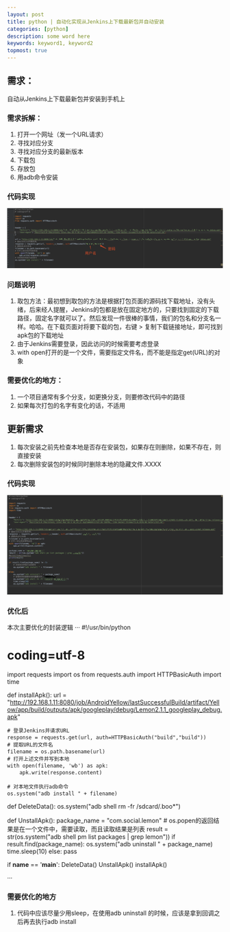 ```yaml
---
layout: post
title: python | 自动化实现从Jenkins上下载最新包并自动安装
categories: [python]
description: some word here
keywords: keyword1, keyword2
topmost: true
---
```


## 需求：
自动从Jenkins上下载最新包并安装到手机上

### 需求拆解：
1. 打开一个网址（发一个URL请求）
2. 寻找对应分支
3. 寻找对应分支的最新版本
4. 下载包
5. 存放包
6. 用adb命令安装

### 代码实现
![](/images/2019-1-10-1.png)


### 问题说明
1. 取包方法：最初想到取包的方法是根据打包页面的源码找下载地址，没有头绪，后来经人提醒，Jenkins的包都是放在固定地方的，只要找到固定的下载路径，固定名字就可以了。然后发现一件很棒的事情，我们的包名和分支名一样。哈哈。在下载页面对将要下载的包，右键 > 复制下载链接地址，即可找到apk包的下载地址 
2. 由于Jenkins需要登录，因此访问的时候需要考虑登录
3. with open打开的是一个文件，需要指定文件名，而不能是指定get(URL)的对象

### 需要优化的地方：

1. 一个项目通常有多个分支，如更换分支，则要修改代码中的路径
2. 如果每次打包的名字有变化的话，不适用

## 更新需求
1. 每次安装之前先检查本地是否存在安装包，如果存在则删除，如果不存在，则直接安装
2. 每次删除安装包的时候同时删除本地的隐藏文件.XXXX

### 代码实现
![](/images/2019-1-10-2.png)


### 优化后
本次主要优化的封装逻辑
···
#!/usr/bin/python
# coding=utf-8

import requests
import os
from requests.auth import HTTPBasicAuth
import time

def installApk():
    url = "http://192.168.1.11:8080/job/AndroidYellow/lastSuccessfulBuild/artifact/Yellow/app/build/outputs/apk/googleplay/debug/Lemon2.1.1_googleplay_debug.apk"

    # 登录Jenkins并请求URL
    response = requests.get(url, auth=HTTPBasicAuth("build","build"))
    # 提取URL的文件名
    filename = os.path.basename(url)
    # 打开上述文件并写到本地
    with open(filename, 'wb') as apk:
        apk.write(response.content)

    # 对本地文件执行adb命令
    os.system("adb install " + filename)


def DeleteData():
    os.system("adb shell rm -fr /sdcard/.boo*")


def UnstallApk():
    package_name = "com.social.lemon"
    # os.popen的返回结果是在一个文件中，需要读取，而且读取结果是列表
    result = str(os.system("adb shell pm list packages | grep lemon"))
    if result.find(package_name):
        os.system("adb uninstall " + package_name)
        time.sleep(10)
    else:
        pass

if __name__ == '__main__':
    DeleteData()
    UnstallApk()
    installApk()

···






### 需要优化的地方
1. 代码中应该尽量少用sleep，在使用adb uninstall 的时候，应该是拿到回调之后再去执行adb install 
